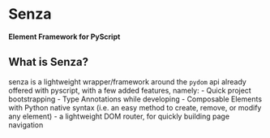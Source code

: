 # Senza

**Element Framework for PyScript**


## What is Senza?

senza is a lightweight wrapper/framework around the `pydom` api already offered with pyscript, with a few added features, namely:
    - Quick project bootstrapping
    - Type Annotations while developing
    - Composable Elements with Python native syntax (i.e. an easy method to create, remove, or modify any element)
    - a lightweight DOM router, for quickly building page navigation
